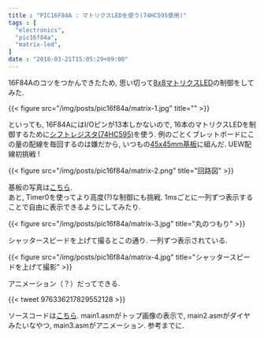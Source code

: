 ```yaml
---
title : "PIC16F84A : マトリクスLEDを使う(74HC595使用)"
tags : [
  "electronics",
  "pic16f84a",
  "matrix-led",
]
date : "2018-03-21T15:05:29+09:00"
---
```


16F84Aのコツをつかんできたため, 思い切って[8x8マトリクスLED](http://www.akiba-led.jp/product/1068)の制御をしてみた.
<!--more-->

{{< figure src="/img/posts/pic16f84a/matrix-1.jpg" title="" >}}

といっても, 16F84AにはI/Oピンが13本しかないので, 16本のマトリクスLEDを制御するために[シフトレジスタ(74HC595)](http://akizukidenshi.com/catalog/g/gI-08605/)を使う.
例のごとくブレットボードにこの量の配線を毎回するのは嫌だから, いつもの[45x45mm基板](http://akizukidenshi.com/catalog/g/gP-11735/)に組んだ. UEW配線初挑戦 ! 

{{< figure src="/img/posts/pic16f84a/matrix-2.png" title="回路図" >}}

基板の写真は[こちら](https://lh3.googleusercontent.com/-PZ5c4euMezw/WrI11CaCcZI/AAAAAAAAJCw/Dba29eeOBdYw3Wnz4I8xtu5J_V4SQRw-wCE0YBhgL/s1024/DSCF0286-COLLAGE.jpg).   
あと, Timer0を使ってより高度(?)な制御にも挑戦. 1msごとに一列ずつ表示することで自由に表示できるようにしてみたり.

{{< figure src="/img/posts/pic16f84a/matrix-3.jpg" title="丸のつもり" >}}

シャッタースピードを上げて撮るとこの通り. 一列ずつ表示されている.

{{< figure src="/img/posts/pic16f84a/matrix-4.jpg" title="シャッタースピードを上げて撮影" >}}

アニメーション（？）だってできる.

{{< tweet 976336217829552128 >}}

ソースコードは[こちら](https://gist.github.com/siubiang/fda8e0cb926c7603b90fe39fcf1147e4). main1.asmがトップ画像の表示で, main2.asmがダイヤみたいなやつ, main3.asmがアニメーション. 参考までに.   
